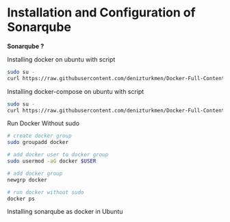 # Installation and Configuration of Sonarqube

**Sonarqube ?**
 
Installing docker on ubuntu with script
``` bash
sudo su -
curl https://raw.githubusercontent.com/denizturkmen/Docker-Full-Content-Notes/main/Installing%20useful%20tools/Sonarqube/docker-install.sh | bash

```

Installing docker-compose on ubuntu with script
``` bash
sudo su -
curl https://raw.githubusercontent.com/denizturkmen/Docker-Full-Content-Notes/main/Installing%20useful%20tools/Sonarqube/docker-compose-install.sh | bash

```

Run Docker Without sudo
``` bash
# create docker group
sudo groupadd docker

# add docker user to docker group
sudo usermod -aG docker $USER

# add docker group
newgrp docker

# run docker without sudo
docker ps
```


Installing sonarqube as docker in Ubuntu
``` bash


```